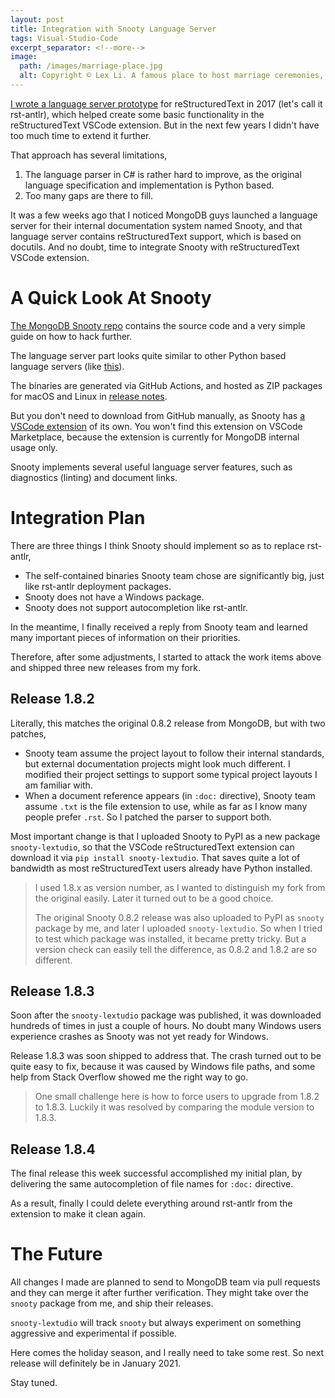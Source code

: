 ```yaml
---
layout: post
title: Integration with Snooty Language Server
tags: Visual-Studio-Code
excerpt_separator: <!--more-->
image:
  path: /images/marriage-place.jpg
  alt: Copyright © Lex Li. A famous place to host marriage ceremonies, Montreal.
---
```


[I wrote a language server prototype](https://halfblood.pro/a-new-restructuredtext-project-112e9ae52acb) for reStructuredText in 2017 (let's call it rst-antlr), which helped create some basic functionality in the reStructuredText VSCode extension. But in the next few years I didn't have too much time to extend it further.

That approach has several limitations,

1. The language parser in C# is rather hard to improve, as the original language specification and implementation is Python based.
1. Too many gaps are there to fill.

It was a few weeks ago that I noticed MongoDB guys launched a language server for their internal documentation system named Snooty, and that language server contains reStructuredText support, which is based on docutils. And no doubt, time to integrate Snooty with reStructuredText VSCode extension.
<!--more-->

# A Quick Look At Snooty
[The MongoDB Snooty repo](https://github.com/mongodb/snooty-parser) contains the source code and a very simple guide on how to hack further.

The language server part looks quite similar to other Python based language servers (like [this](https://github.com/palantir/python-language-server/)).

The binaries are generated via GitHub Actions, and hosted as ZIP packages for macOS and Linux in [release notes](https://github.com/mongodb/snooty-parser/releases).

But you don't need to download from GitHub manually, as Snooty has [a VSCode extension](https://github.com/mongodb/snooty-vscode) of its own. You won't find this extension on VSCode Marketplace, because the extension is currently for MongoDB internal usage only.

Snooty implements several useful language server features, such as diagnostics (linting) and document links.

# Integration Plan
There are three things I think Snooty should implement so as to replace rst-antlr,

* The self-contained binaries Snooty team chose are significantly big, just like rst-antlr deployment packages.
* Snooty does not have a Windows package.
* Snooty does not support autocompletion like rst-antlr.

In the meantime, I finally received a reply from Snooty team and learned many important pieces of information on their priorities.

Therefore, after some adjustments, I started to attack the work items above and shipped three new releases from my fork.

## Release 1.8.2
Literally, this matches the original 0.8.2 release from MongoDB, but with two patches,

* Snooty team assume the project layout to follow their internal standards, but external documentation projects might look much different. I modified their project settings to support some typical project layouts I am familiar with.
* When a document reference appears (in `:doc:` directive), Snooty team assume `.txt` is the file extension to use, while as far as I know many people prefer `.rst`. So I patched the parser to support both.

Most important change is that I uploaded Snooty to PyPI as a new package `snooty-lextudio`, so that the VSCode reStructuredText extension can download it via `pip install snooty-lextudio`. That saves quite a lot of bandwidth as most reStructuredText users already have Python installed.

> I used 1.8.x as version number, as I wanted to distinguish my fork from the original easily. Later it turned out to be a good choice.
>
> The original Snooty 0.8.2 release was also uploaded to PyPI as `snooty` package by me, and later I uploaded `snooty-lextudio`. So when I tried to test which package was installed, it became pretty tricky. But a version check can easily tell the difference, as 0.8.2 and 1.8.2 are so different.

## Release 1.8.3
Soon after the `snooty-lextudio` package was published, it was downloaded hundreds of times in just a couple of hours. No doubt many Windows users experience crashes as Snooty was not yet ready for Windows.

Release 1.8.3 was soon shipped to address that. The crash turned out to be quite easy to fix, because it was caused by Windows file paths, and some help from Stack Overflow showed me the right way to go.

> One small challenge here is how to force users to upgrade from 1.8.2 to 1.8.3. Luckily it was resolved by comparing the module version to 1.8.3.

## Release 1.8.4
The final release this week successful accomplished my initial plan, by delivering the same autocompletion of file names for `:doc:` directive.

As a result, finally I could delete everything around rst-antlr from the extension to make it clean again.

# The Future
All changes I made are planned to send to MongoDB team via pull requests and they can merge it after further verification. They might take over the `snooty` package from me, and ship their releases.

`snooty-lextudio` will track `snooty` but always experiment on something aggressive and experimental if possible.

Here comes the holiday season, and I really need to take some rest. So next release will definitely be in January 2021.

Stay tuned.
